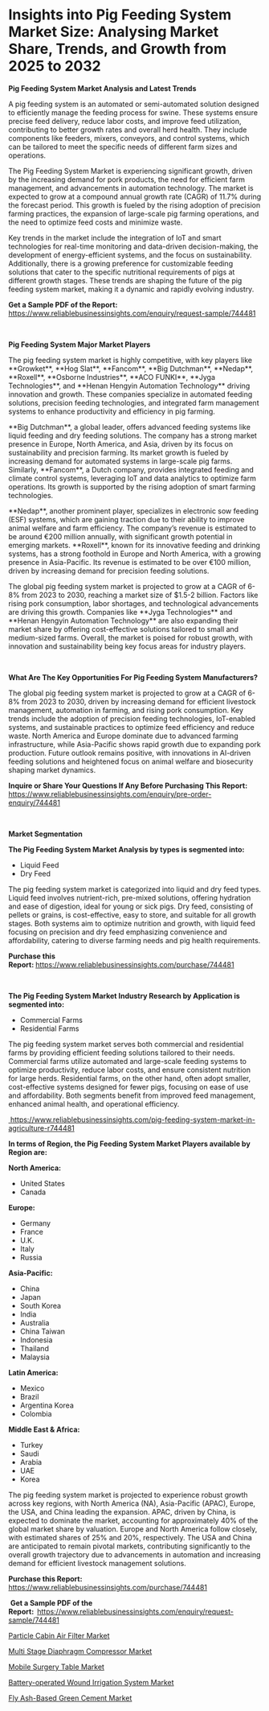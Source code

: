 <p><h1>Insights into Pig Feeding System Market Size: Analysing Market Share, Trends, and Growth from 2025 to 2032</h1></p><p><strong>Pig Feeding System Market Analysis and Latest Trends</strong></p>
<p><p>A pig feeding system is an automated or semi-automated solution designed to efficiently manage the feeding process for swine. These systems ensure precise feed delivery, reduce labor costs, and improve feed utilization, contributing to better growth rates and overall herd health. They include components like feeders, mixers, conveyors, and control systems, which can be tailored to meet the specific needs of different farm sizes and operations.</p><p>The Pig Feeding System Market is experiencing significant growth, driven by the increasing demand for pork products, the need for efficient farm management, and advancements in automation technology. The market is expected to grow at a compound annual growth rate (CAGR) of 11.7% during the forecast period. This growth is fueled by the rising adoption of precision farming practices, the expansion of large-scale pig farming operations, and the need to optimize feed costs and minimize waste.</p><p>Key trends in the market include the integration of IoT and smart technologies for real-time monitoring and data-driven decision-making, the development of energy-efficient systems, and the focus on sustainability. Additionally, there is a growing preference for customizable feeding solutions that cater to the specific nutritional requirements of pigs at different growth stages. These trends are shaping the future of the pig feeding system market, making it a dynamic and rapidly evolving industry.</p></p>
<p><strong>Get a Sample PDF of the Report:&nbsp;</strong> <a href="https://www.reliablebusinessinsights.com/enquiry/request-sample/744481?utm_campaign=1138&utm_medium=2&utm_source=Github&utm_content=ia&utm_term=20012025&utm_id=pig-feeding-system">https://www.reliablebusinessinsights.com/enquiry/request-sample/744481</a></p>
<p>&nbsp;</p>
<p><strong>Pig Feeding System Major Market Players</strong></p>
<p><p>The pig feeding system market is highly competitive, with key players like **Growket**, **Hog Slat**, **Fancom**, **Big Dutchman**, **Nedap**, **Roxell**, **Osborne Industries**, **ACO FUNKI**, **Jyga Technologies**, and **Henan Hengyin Automation Technology** driving innovation and growth. These companies specialize in automated feeding solutions, precision feeding technologies, and integrated farm management systems to enhance productivity and efficiency in pig farming.</p><p>**Big Dutchman**, a global leader, offers advanced feeding systems like liquid feeding and dry feeding solutions. The company has a strong market presence in Europe, North America, and Asia, driven by its focus on sustainability and precision farming. Its market growth is fueled by increasing demand for automated systems in large-scale pig farms. Similarly, **Fancom**, a Dutch company, provides integrated feeding and climate control systems, leveraging IoT and data analytics to optimize farm operations. Its growth is supported by the rising adoption of smart farming technologies.</p><p>**Nedap**, another prominent player, specializes in electronic sow feeding (ESF) systems, which are gaining traction due to their ability to improve animal welfare and farm efficiency. The company’s revenue is estimated to be around €200 million annually, with significant growth potential in emerging markets. **Roxell**, known for its innovative feeding and drinking systems, has a strong foothold in Europe and North America, with a growing presence in Asia-Pacific. Its revenue is estimated to be over €100 million, driven by increasing demand for precision feeding solutions.</p><p>The global pig feeding system market is projected to grow at a CAGR of 6-8% from 2023 to 2030, reaching a market size of $1.5-2 billion. Factors like rising pork consumption, labor shortages, and technological advancements are driving this growth. Companies like **Jyga Technologies** and **Henan Hengyin Automation Technology** are also expanding their market share by offering cost-effective solutions tailored to small and medium-sized farms. Overall, the market is poised for robust growth, with innovation and sustainability being key focus areas for industry players.</p></p>
<p>&nbsp;</p>
<p><strong>What Are The Key Opportunities For Pig Feeding System Manufacturers?</strong></p>
<p><p>The global pig feeding system market is projected to grow at a CAGR of 6-8% from 2023 to 2030, driven by increasing demand for efficient livestock management, automation in farming, and rising pork consumption. Key trends include the adoption of precision feeding technologies, IoT-enabled systems, and sustainable practices to optimize feed efficiency and reduce waste. North America and Europe dominate due to advanced farming infrastructure, while Asia-Pacific shows rapid growth due to expanding pork production. Future outlook remains positive, with innovations in AI-driven feeding solutions and heightened focus on animal welfare and biosecurity shaping market dynamics.</p></p>
<p><strong>Inquire or Share Your Questions If Any Before Purchasing This Report:</strong> <a href="https://www.reliablebusinessinsights.com/enquiry/pre-order-enquiry/744481?utm_campaign=1138&utm_medium=2&utm_source=Github&utm_content=ia&utm_term=20012025&utm_id=pig-feeding-system">https://www.reliablebusinessinsights.com/enquiry/pre-order-enquiry/744481</a></p>
<p>&nbsp;</p>
<p><strong>Market Segmentation</strong></p>
<p><strong>The Pig Feeding System Market Analysis by types is segmented into:</strong></p>
<p><ul><li>Liquid Feed</li><li>Dry Feed</li></ul></p>
<p><p>The pig feeding system market is categorized into liquid and dry feed types. Liquid feed involves nutrient-rich, pre-mixed solutions, offering hydration and ease of digestion, ideal for young or sick pigs. Dry feed, consisting of pellets or grains, is cost-effective, easy to store, and suitable for all growth stages. Both systems aim to optimize nutrition and growth, with liquid feed focusing on precision and dry feed emphasizing convenience and affordability, catering to diverse farming needs and pig health requirements.</p></p>
<p><strong>Purchase this Report:&nbsp;</strong><a href="https://www.reliablebusinessinsights.com/purchase/744481?utm_campaign=1138&utm_medium=2&utm_source=Github&utm_content=ia&utm_term=20012025&utm_id=pig-feeding-system">https://www.reliablebusinessinsights.com/purchase/744481</a></p>
<p>&nbsp;</p>
<p><strong>The Pig Feeding System Market Industry Research by Application is segmented into:</strong></p>
<p><ul><li>Commercial Farms</li><li>Residential Farms</li></ul></p>
<p><p>The pig feeding system market serves both commercial and residential farms by providing efficient feeding solutions tailored to their needs. Commercial farms utilize automated and large-scale feeding systems to optimize productivity, reduce labor costs, and ensure consistent nutrition for large herds. Residential farms, on the other hand, often adopt smaller, cost-effective systems designed for fewer pigs, focusing on ease of use and affordability. Both segments benefit from improved feed management, enhanced animal health, and operational efficiency.</p></p>
<p><a href="https://www.reliablebusinessinsights.com/pig-feeding-system-market-in-agriculture-r744481?utm_campaign=1138&utm_medium=2&utm_source=Github&utm_content=ia&utm_term=20012025&utm_id=pig-feeding-system">&nbsp;https://www.reliablebusinessinsights.com/pig-feeding-system-market-in-agriculture-r744481</a></p>
<p><strong>In terms of Region, the Pig Feeding System Market Players available by Region are:</strong></p>
<p>
    <p> <strong> North America: </strong>
        <ul>
            <li>United States</li>
            <li>Canada</li>
        </ul>
        </p> 
    <p> <strong> Europe: </strong>
        <ul>
            <li>Germany</li>
            <li>France</li>
            <li>U.K.</li>
            <li>Italy</li>
            <li>Russia</li>
        </ul>
        </p> 
    <p> <strong> Asia-Pacific: </strong>
        <ul>
            <li>China</li>
            <li>Japan</li>
            <li>South Korea</li>
            <li>India</li>
            <li>Australia</li>
            <li>China Taiwan</li>
            <li>Indonesia</li>
            <li>Thailand</li>
            <li>Malaysia</li>
        </ul>
        </p> 
    <p> <strong> Latin America: </strong>
        <ul>
            <li>Mexico</li>
            <li>Brazil</li>
            <li>Argentina Korea</li>
            <li>Colombia</li>
        </ul>
        </p> 
    <p> <strong> Middle East & Africa: </strong>
        <ul>
            <li>Turkey</li>
            <li>Saudi</li>
            <li>Arabia</li>
            <li>UAE</li>
            <li>Korea</li>
        </ul>
    </p>
    </p>
<p><p>The pig feeding system market is projected to experience robust growth across key regions, with North America (NA), Asia-Pacific (APAC), Europe, the USA, and China leading the expansion. APAC, driven by China, is expected to dominate the market, accounting for approximately 40% of the global market share by valuation. Europe and North America follow closely, with estimated shares of 25% and 20%, respectively. The USA and China are anticipated to remain pivotal markets, contributing significantly to the overall growth trajectory due to advancements in automation and increasing demand for efficient livestock management solutions.</p></p>
<p><strong>Purchase this Report: </strong><a href="https://www.reliablebusinessinsights.com/purchase/744481?utm_campaign=1138&utm_medium=2&utm_source=Github&utm_content=ia&utm_term=20012025&utm_id=pig-feeding-system">https://www.reliablebusinessinsights.com/purchase/744481</a></p>
<p>&nbsp;<strong>Get a Sample PDF of the Report:&nbsp;&nbsp;</strong><a href="https://www.reliablebusinessinsights.com/enquiry/request-sample/744481?utm_campaign=1138&utm_medium=2&utm_source=Github&utm_content=ia&utm_term=20012025&utm_id=pig-feeding-system">https://www.reliablebusinessinsights.com/enquiry/request-sample/744481</a></p>
<p><strong></strong></p>
<p><p><a href="https://www.linkedin.com/pulse/analyzing-historical-growth-trends-driversof-particle-cabin-kkzne?utm_campaign=1138&utm_medium=2&utm_source=Github&utm_content=ia&utm_term=20012025&utm_id=pig-feeding-system">Particle Cabin Air Filter Market</a></p><p><a href="https://www.linkedin.com/pulse/projected-growth-multi-stage-diaphragm-compressor-market-size-8zuke?utm_campaign=1138&utm_medium=2&utm_source=Github&utm_content=ia&utm_term=20012025&utm_id=pig-feeding-system">Multi Stage Diaphragm Compressor Market</a></p><p><a href="https://www.linkedin.com/pulse/mobile-surgery-table-market-report-expected-cagr-113-examines-ri9ic?utm_campaign=1138&utm_medium=2&utm_source=Github&utm_content=ia&utm_term=20012025&utm_id=pig-feeding-system">Mobile Surgery Table Market</a></p><p><a href="https://github.com/norbeludie83/Market-Research-Report-List-1/blob/main/battery-operated-wound-irrigation-system-market.md?utm_campaign=1138&utm_medium=2&utm_source=Github&utm_content=ia&utm_term=20012025&utm_id=pig-feeding-system">Battery-operated Wound Irrigation System Market</a></p><p><a href="https://github.com/shirleenfraker87/Market-Research-Report-List-1/blob/main/fly-ash-based-green-cement-market.md?utm_campaign=1138&utm_medium=2&utm_source=Github&utm_content=ia&utm_term=20012025&utm_id=pig-feeding-system">Fly Ash-Based Green Cement Market</a></p></p>